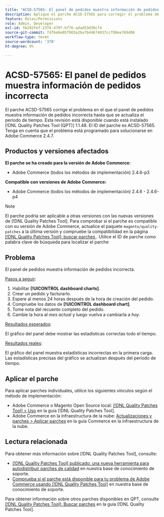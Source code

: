 ```yaml
---
title: "ACSD-57565: El panel de pedidos muestra información de pedidos incorrecta"
description: Aplique el parche ACSD-57565 para corregir el problema de Adobe Commerce en el que el panel de pedidos muestra información de pedidos incorrecta hasta que se actualiza el periodo de tiempo.
feature: Roles/Permissions
role: Admin, Developer
exl-id: 5b292fef-23f6-479f-bf76-adad53d30cf4
source-git-commit: fdf6e6e85f903a26a7b44674937ccf88ee769d06
workflow-type: tm+mt
source-wordcount: '370'
ht-degree: 0%

---
```


# ACSD-57565: El panel de pedidos muestra información de pedidos incorrecta

El parche ACSD-57565 corrige el problema en el que el panel de pedidos muestra información de pedidos incorrecta hasta que se actualiza el periodo de tiempo. Esta revisión está disponible cuando está instalado [!DNL Quality Patches Tool (QPT)] 1.1.48. El ID del parche es ACSD-57565. Tenga en cuenta que el problema está programado para solucionarse en Adobe Commerce 2.4.7.

## Productos y versiones afectados

**El parche se ha creado para la versión de Adobe Commerce:**

* Adobe Commerce (todos los métodos de implementación) 2.4.6-p3

**Compatible con versiones de Adobe Commerce:**

* Adobe Commerce (todos los métodos de implementación) 2.4.6 - 2.4.6-p4

>[!NOTE]
>
>El parche podría ser aplicable a otras versiones con las nuevas versiones de [!DNL Quality Patches Tool]. Para comprobar si el parche es compatible con su versión de Adobe Commerce, actualice el paquete `magento/quality-patches` a la última versión y compruebe la compatibilidad en la página [[!DNL Quality Patches Tool]: buscar parches ](https://experienceleague.adobe.com/tools/commerce-quality-patches/index.html). Utilice el ID de parche como palabra clave de búsqueda para localizar el parche

## Problema

El panel de pedidos muestra información de pedidos incorrecta.

<u>Pasos a seguir</u>:

1. Habilitar **[!UICONTROL dashboard charts]**.
1. Crear un pedido y facturarlo.
1. Espere al menos 24 horas después de la hora de creación del pedido.
1. Compruebe los datos de **[!UICONTROL dashboard chart]**.
1. Tome nota del recuento completo del pedido.
1. Cambie la hora al *mes actual* y luego vuelva a cambiarla a *hoy*.

<u>Resultados esperados</u>:

El gráfico del panel debe mostrar las estadísticas correctas todo el tiempo.

<u>Resultados reales</u>:

El gráfico del panel muestra estadísticas incorrectas en la primera carga. Las estadísticas precisas del gráfico se actualizan después del período de tiempo.

## Aplicar el parche

Para aplicar parches individuales, utilice los siguientes vínculos según el método de implementación:

* Adobe Commerce o Magento Open Source local: [[!DNL Quality Patches Tool] > Uso](https://experienceleague.adobe.com/docs/commerce-operations/tools/quality-patches-tool/usage.html) en la guía [!DNL Quality Patches Tool].
* Adobe Commerce en la infraestructura de la nube: [Actualizaciones y parches > Aplicar parches](https://experienceleague.adobe.com/docs/commerce-cloud-service/user-guide/develop/upgrade/apply-patches.html) en la guía Commerce en la infraestructura de la nube.

## Lectura relacionada

Para obtener más información sobre [!DNL Quality Patches Tool], consulte:

* [[!DNL Quality Patches Tool] publicado: una nueva herramienta para autodistribuir parches de calidad](/help/announcements/adobe-commerce-announcements/magento-quality-patches-released-new-tool-to-self-serve-quality-patches.md) en nuestra base de conocimiento de soporte.
* [Comprueba si el parche está disponible para tu problema de Adobe Commerce usando [!DNL Quality Patches Tool]](/help/support-tools/patches-available-in-qpt-tool/check-patch-for-magento-issue-with-magento-quality-patches.md) en nuestra base de conocimiento de soporte.

Para obtener información sobre otros parches disponibles en QPT, consulte [[!DNL Quality Patches Tool]: Buscar parches](https://experienceleague.adobe.com/tools/commerce-quality-patches/index.html) en la guía [!DNL Quality Patches Tool].
